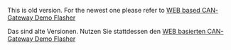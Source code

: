 This is old version. For the newest one please refer to [WEB based CAN-Gateway Demo Flasher](https://wladwnt.github.io/)


Das sind alte Versionen. Nutzen Sie stattdessen den [WEB basierten CAN-Gateway Demo Flasher](https://wladwnt.github.io/)
